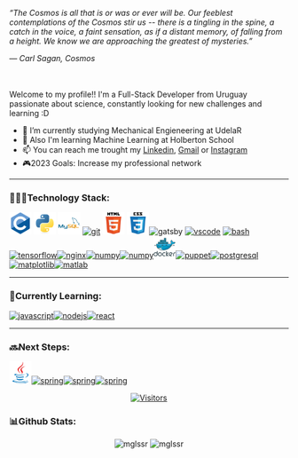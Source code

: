 
<i align="center">“The Cosmos is all that is or was or ever will be. Our feeblest contemplations of the Cosmos stir us -- there is a tingling in the spine, a catch in the voice, a faint sensation, as if a distant memory, of falling from a height. We know we are approaching the greatest of mysteries.”</i>

<i align="right">
  ― Carl Sagan, Cosmos</i>

<!--
**mglssr/mglssr** is a ✨ _special_ ✨ repository because its `README.md` (this file) appears on your GitHub profile.
-->

  
<div align="left">
  <br></br>

  Welcome to my profile!! I'm a Full-Stack Developer from Uruguay passionate about science, constantly looking for new challenges and learning :D
- 🔭 I’m currently studying Mechanical Engieneering at UdelaR
- 🌱 Also I'm learning Machine Learning at Holberton School
- 📫 You can reach me trought my [Linkedin](https://www.linkedin.com/in/maiaiglesiasrojas/), [Gmail](mailto:iglesiasmaia6@gmail.com) or [Instagram](https://www.instagram.com/mglssr/)
- 🎮2023 Goals: Increase my professional network




<div/>

---

### 👩🏻‍💻Technology Stack:

<a  href="https://www.cprogramming.com/"  target="_blank"  rel="noreferrer"><img  src="https://raw.githubusercontent.com/devicons/devicon/master/icons/c/c-original.svg"  alt="c"  width="40"  height="40"/></a> <a  href="https://www.python.org"  target="_blank"  rel="noreferrer"><img  src="https://raw.githubusercontent.com/devicons/devicon/master/icons/python/python-original.svg"  alt="python"  width="40"  height="40"/></a> <a  href="https://www.mysql.com/"  target="_blank"  rel="noreferrer"><img  src="https://raw.githubusercontent.com/devicons/devicon/master/icons/mysql/mysql-original-wordmark.svg"  alt="mysql"  width="40"  height="40"/></a> <a  href="https://git-scm.com/"  target="_blank"  rel="noreferrer"><img  src="https://www.vectorlogo.zone/logos/git-scm/git-scm-icon.svg"  alt="git"  width="40"  height="40"/></a> <a  href="https://www.w3.org/html/"  target="_blank"  rel="noreferrer"><img  src="https://raw.githubusercontent.com/devicons/devicon/master/icons/html5/html5-original-wordmark.svg"  alt="html5"  width="40"  height="40"/></a> <a  href="https://www.w3schools.com/css/"  target="_blank"  rel="noreferrer"><img  src="https://raw.githubusercontent.com/devicons/devicon/master/icons/css3/css3-original-wordmark.svg"  alt="css3"  width="40"  height="40"/></a><img  src="https://www.vectorlogo.zone/logos/figma/figma-icon.svg"  alt="gatsby"  width="40"  height="40"/></a> <a  href="https://code.visualstudio.com/docs"  target="_blank"  rel="noreferrer"><img  src="https://code.visualstudio.com/assets/images/code-stable.png"  alt="vscode"  width="40"  height="40"/></a> <a  href="https://www.gnu.org/software/bash/manual/bashref.html"  target="_blank"  rel="noreferrer"><img  src="https://bashlogo.com/img/symbol/png/full_colored_dark.png"  alt="bash"  width="40"  height="40"/></a><a href="https://keras.io/" target="_blank" rel="noreferrer"><img src="https://upload.wikimedia.org/wikipedia/commons/thumb/a/ae/Keras_logo.svg/768px-Keras_logo.svg.png?20200317115153" alt="tensorflow" width="40"  height="40"/></a><a href="https://www.tensorflow.org/?hl=es-419" target="_blank" rel="noreferrer"><img src="https://upload.wikimedia.org/wikipedia/commons/thumb/2/2d/Tensorflow_logo.svg/173px-Tensorflow_logo.svg.png?20170429160244" alt="nginx" width="40"  height="40"/></a><a href="https://www.nginx.com/" target="_blank" rel="noreferrer"><img src="https://www.vectorlogo.zone/logos/nginx/nginx-icon.svg" alt="numpy" width=""  height="40"/></a><a href="https://numpy.org/" target="_blank" rel="noreferrer"><img src="https://raw.githubusercontent.com/numpy/numpy/6881f4d05a3b7e659c8c05233033c96be4efb2cc/branding/logo/logomark/numpylogoicon.svg" alt="numpy" width="40"  height="40"/></a><a  href="https://www.docker.com/"  target="_blank"  rel="noreferrer"><img  src="https://raw.githubusercontent.com/devicons/devicon/master/icons/docker/docker-original-wordmark.svg"  alt="docker"  width="40"  height="40"/></a><a href="hhttps://forge.puppet.com/tags/linux-logo" target="_blank" rel="noreferrer"><img src="https://static.javatpoint.com/tutorial/puppet/images/puppet.png" alt="puppet" width="40"  height="40"/></a><a href="https://www.postgresql.org/" target="_blank" rel="noreferrer"><img src="https://upload.wikimedia.org/wikipedia/commons/thumb/2/29/Postgresql_elephant.svg/745px-Postgresql_elephant.svg.png" alt="postgresql" width="40"  height="40"/></a><a href="https://matplotlib.org/" target="_blank" rel="noreferrer"><img src="https://upload.wikimedia.org/wikipedia/commons/thumb/0/01/Created_with_Matplotlib-logo.svg/1024px-Created_with_Matplotlib-logo.svg.png" alt="matplotlib" width="40"  height="40"/></a><a href="https://www.mathworks.com/products/matlab.html" target="_blank" rel="noreferrer"><img src="https://upload.wikimedia.org/wikipedia/commons/2/21/Matlab_Logo.png" alt="matlab" width="40"  height="40"/></a>

---
### 🌱Currently Learning:
<a  href="https://www.javascript.com/"  target="_blank"  rel="noreferrer"><img  src="https://upload.wikimedia.org/wikipedia/commons/6/6a/JavaScript-logo.png"  alt="javascript"  width="40"  height="40"/></a><a  href="https://nodejs.org/en"  target="_blank"  rel="noreferrer"><img  src="https://midu.dev/images/tags/node.png"  alt="nodejs"  width="40"  height="40"/></a><a  href="hhttps://es.reactjs.org/"  target="_blank"  rel="noreferrer"><img  src="https://upload.wikimedia.org/wikipedia/commons/thumb/4/47/React.svg/800px-React.svg.png"  alt="react"  width="40"  height="40"/></a>

---
### 🔜Next Steps:

<a href="https://www.java.com" target="_blank" rel="noreferrer"><img src="https://raw.githubusercontent.com/devicons/devicon/master/icons/java/java-original.svg" alt="java" width="40" height="40"/></a><a  href="https://spring.io/"  target="_blank"  rel="noreferrer"><img  src="https://www.vectorlogo.zone/logos/springio/springio-icon.svg"  alt="spring"  width="40"  height="40"/></a><a  href="https://www.redhat.com/es"  target="_blank"  rel="noreferrer"><img  src="https://upload.wikimedia.org/wikipedia/commons/thumb/d/d8/Red_Hat_logo.svg/640px-Red_Hat_logo.svg.png"  alt="spring"  width="49"  height="40"/></a><a  href="https://kubernetes.io/es/"  target="_blank"  rel="noreferrer"><img  src="https://upload.wikimedia.org/wikipedia/commons/3/39/Kubernetes_logo_without_workmark.svg"  alt="spring"  width="40"  height="40"/></a>

<div align="center">
 
[![Visitors](https://api.visitorbadge.io/api/visitors?path=https%3A%2F%2Fgithub.com%2Fmglssr&label=VISITORS&labelColor=%23697689&countColor=%232ccce4)](https://visitorbadge.io/status?path=https%3A%2F%2Fgithub.com%2Fmglssr)

<div/>
<div align="left">
  
### 📊Github Stats:
  
  </div>
<img  src="https://github-readme-stats-mglssr.vercel.app/api?username=mglssr&show_icons=true&count_private=true&theme=merko&hide_border=true,contribs"  alt="mglssr" /> <img  src="https://github-readme-stats-mglssr.vercel.app//api/top-langs/?username=mglssr&layout=compact&langs_count=8&hide=Shaderlab,HLSL&hide_border=true&theme=merko"  alt="mglssr" />
